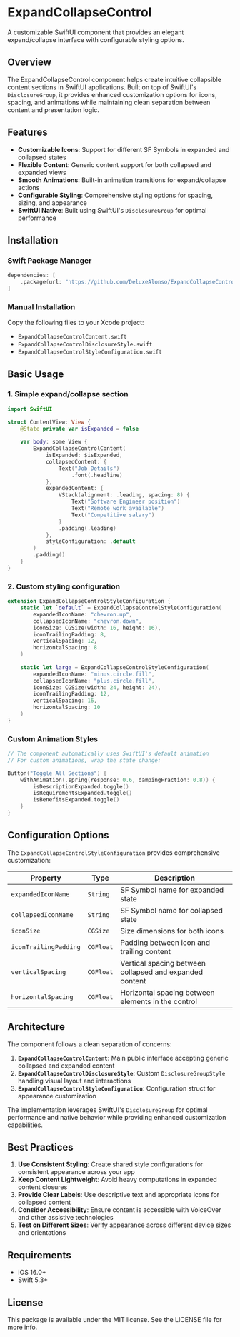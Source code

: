 # ExpandCollapseControl

A customizable SwiftUI component that provides an elegant expand/collapse interface with configurable styling options.

## Overview

The ExpandCollapseControl component helps create intuitive collapsible content sections in SwiftUI applications. Built on top of SwiftUI's `DisclosureGroup`, it provides enhanced customization options for icons, spacing, and animations while maintaining clean separation between content and presentation logic.

## Features

- **Customizable Icons**: Support for different SF Symbols in expanded and collapsed states
- **Flexible Content**: Generic content support for both collapsed and expanded views
- **Smooth Animations**: Built-in animation transitions for expand/collapse actions
- **Configurable Styling**: Comprehensive styling options for spacing, sizing, and appearance
- **SwiftUI Native**: Built using SwiftUI's `DisclosureGroup` for optimal performance

## Installation

### Swift Package Manager

```swift
dependencies: [
    .package(url: "https://github.com/DeluxeAlonso/ExpandCollapseControl.git", from: "1.0.0")
]
```

### Manual Installation

Copy the following files to your Xcode project:
- `ExpandCollapseControlContent.swift`
- `ExpandCollapseControlDisclosureStyle.swift`
- `ExpandCollapseControlStyleConfiguration.swift`

## Basic Usage

### 1. Simple expand/collapse section

```swift
import SwiftUI

struct ContentView: View {
    @State private var isExpanded = false
    
    var body: some View {
        ExpandCollapseControlContent(
            isExpanded: $isExpanded,
            collapsedContent: {
                Text("Job Details")
                    .font(.headline)
            },
            expandedContent: {
                VStack(alignment: .leading, spacing: 8) {
                    Text("Software Engineer position")
                    Text("Remote work available")
                    Text("Competitive salary")
                }
                .padding(.leading)
            },
            styleConfiguration: .default
        )
        .padding()
    }
}
```

### 2. Custom styling configuration

```swift
extension ExpandCollapseControlStyleConfiguration {
    static let `default` = ExpandCollapseControlStyleConfiguration(
        expandedIconName: "chevron.up",
        collapsedIconName: "chevron.down",
        iconSize: CGSize(width: 16, height: 16),
        iconTrailingPadding: 8,
        verticalSpacing: 12,
        horizontalSpacing: 8
    )
    
    static let large = ExpandCollapseControlStyleConfiguration(
        expandedIconName: "minus.circle.fill",
        collapsedIconName: "plus.circle.fill",
        iconSize: CGSize(width: 24, height: 24),
        iconTrailingPadding: 12,
        verticalSpacing: 16,
        horizontalSpacing: 10
    )
}
```

### Custom Animation Styles

```swift
// The component automatically uses SwiftUI's default animation
// For custom animations, wrap the state change:

Button("Toggle All Sections") {
    withAnimation(.spring(response: 0.6, dampingFraction: 0.8)) {
        isDescriptionExpanded.toggle()
        isRequirementsExpanded.toggle()
        isBenefitsExpanded.toggle()
    }
}
```

## Configuration Options

The `ExpandCollapseControlStyleConfiguration` provides comprehensive customization:

| Property | Type | Description |
|----------|------|-------------|
| `expandedIconName` | `String` | SF Symbol name for expanded state |
| `collapsedIconName` | `String` | SF Symbol name for collapsed state |
| `iconSize` | `CGSize` | Size dimensions for both icons |
| `iconTrailingPadding` | `CGFloat` | Padding between icon and trailing content |
| `verticalSpacing` | `CGFloat` | Vertical spacing between collapsed and expanded content |
| `horizontalSpacing` | `CGFloat` | Horizontal spacing between elements in the control |

## Architecture

The component follows a clean separation of concerns:

1. **`ExpandCollapseControlContent`**: Main public interface accepting generic collapsed and expanded content
2. **`ExpandCollapseControlDisclosureStyle`**: Custom `DisclosureGroupStyle` handling visual layout and interactions
3. **`ExpandCollapseControlStyleConfiguration`**: Configuration struct for appearance customization

The implementation leverages SwiftUI's `DisclosureGroup` for optimal performance and native behavior while providing enhanced customization capabilities.

## Best Practices

1. **Use Consistent Styling**: Create shared style configurations for consistent appearance across your app
2. **Keep Content Lightweight**: Avoid heavy computations in expanded content closures
3. **Provide Clear Labels**: Use descriptive text and appropriate icons for collapsed content
4. **Consider Accessibility**: Ensure content is accessible with VoiceOver and other assistive technologies
5. **Test on Different Sizes**: Verify appearance across different device sizes and orientations

## Requirements

- iOS 16.0+
- Swift 5.3+

## License

This package is available under the MIT license. See the LICENSE file for more info.
